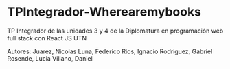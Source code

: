 # TPIntegrador-Wherearemybooks
TP Integrador de las unidades 3 y 4 de la Diplomatura en programación web full stack con React JS UTN

Autores:
Juarez, Nicolas 
Luna, Federico
Rios, Ignacio
Rodriguez, Gabriel
Rosende, Lucia 
Villano, Daniel
